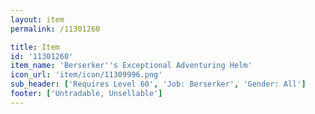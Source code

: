 ```yaml
---
layout: item
permalink: /11301260

title: Item
id: '11301260'
item_name: 'Berserker''s Exceptional Adventuring Helm'
icon_url: 'item/icon/11309996.png'
sub_header: ['Requires Level 60', 'Job: Berserker', 'Gender: All']
footer: ['Untradable, Unsellable']
---
```

